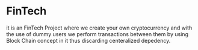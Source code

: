 # FinTech
it is an FinTech Project where we create your own cryptocurrency and with the use of dummy users we perform transactions between them by using Block Chain concept in it thus discarding centeralized depedency.
